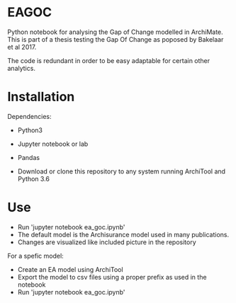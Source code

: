 # EAGOC
Python notebook for analysing the Gap of Change modelled in ArchiMate. This is part of a thesis testing the Gap Of Change as poposed by Bakelaar et al 2017.

The code is redundant in order to be easy adaptable for certain other analytics.

# Installation
Dependencies: 
- Python3
- Jupyter notebook or lab
- Pandas

- Download or clone this repository to any system running ArchiTool and Python 3.6

# Use
- Run 'jupyter notebook ea_goc.ipynb' 
- The default model is the Archisurance model used in many publications.
- Changes are visualized like included picture in the repository

For a spefic model:
- Create an EA model using ArchiTool
- Export the model to csv files using a proper prefix as used in the notebook
- Run 'jupyter notebook ea_goc.ipynb'
